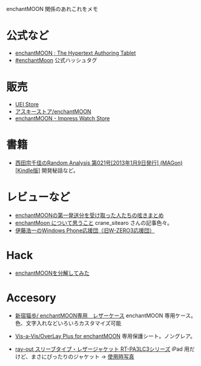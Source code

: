 enchantMOON 関係のあれこれをメモ

# 公式など

- [enchantMOON ; The Hypertext Authoring Tablet](http://enchantmoon.com/)
- [#enchantMoon](https://twitter.com/search/realtime?q=%23enchantmoon&src=savs) 公式ハッシュタグ


# 販売

- [UEI Store](http://enchantmoon.com/news/?p=253)
- [アスキーストア/enchantMOON](http://ascii-store.jp/p/2504221747001/)
- [enchantMOON - Impress Watch Store](http://www.watch.impress.co.jp/store/enchantmoon.htm)

# 書籍

- [西田宗千佳のRandom Analysis 第021号[2013年1月9日発行] (MAGon) [Kindle版]](http://www.amazon.co.jp/%E8%A5%BF%E7%94%B0%E5%AE%97%E5%8D%83%E4%BD%B3%E3%81%AERandom-Analysis-%E7%AC%AC021%E5%8F%B7-2013%E5%B9%B41%E6%9C%889%E6%97%A5%E7%99%BA%E8%A1%8C-ebook/dp/B00AZ9ZW40/ref=sr_1_2?ie=UTF8&qid=1374303528&sr=8-2&keywords=enchantmoon) 開発秘話など。

# レビューなど

- [enchantMOONの第一発送分を受け取った人たちの呟きまとめ](http://togetter.com/li/529171)
- [enchantMoon について思うこと](https://www.evernote.com/shard/s265/sh/0575e570-3d25-4e00-ad72-68fb0e75f78f/aeb940b903b1b393d3d53ec3e8d3efe3) crane_sitearo さんの記事色々。
- [伊藤浩一のWindows Phone応援団（旧W-ZERO3応援団）](http://d.hatena.ne.jp/itokoichi/archive?word=%2A%5BenchantMOON%5D)


# Hack
- [enchantMOONを分解してみた](http://www.ytsuboi.org/wp/archives/2246)

# Accesory

- [新宿猫歩/ enchantMOON専用　レザーケース](http://shinjukucatwalk.ocnk.net/product/209) enchantMOON 専用ケース。色、文字入れなどいろいろカスタマイズ可能
- [Vis-a-Vis/OverLay Plus for enchantMOON](http://www.visavis.jp/shop/product/4525443092635/) 専用保護シート。ノングレア。


- [ray-out スリーブタイプ・レザージャケット RT-PA3LC3シリーズ](http://ray-out.co.jp/products/pa3lc3/) iPad 用だけど、まさにぴったりのジャケット -> [使用時写真](http://instagram.com/p/b-bzJTx7f6/)


